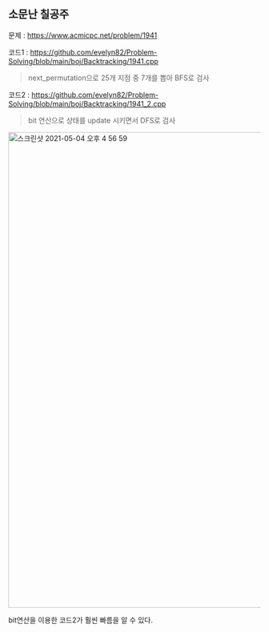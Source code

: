 <h2>소문난 칠공주</h2>

문제 : https://www.acmicpc.net/problem/1941

코드1 : https://github.com/evelyn82/Problem-Solving/blob/main/boj/Backtracking/1941.cpp
> next_permutation으로 25개 지점 중 7개를 뽑아 BFS로 검사

코드2 : https://github.com/evelyn82/Problem-Solving/blob/main/boj/Backtracking/1941_2.cpp
> bit 연산으로 상태를 update 시키면서 DFS로 검사

<img width="950" alt="스크린샷 2021-05-04 오후 4 56 59" src="https://user-images.githubusercontent.com/54436228/116976315-edb89d80-acfb-11eb-85f1-d677e9b201a9.png">

bit연산을 이용한 코드2가 훨씬 빠름을 알 수 있다.<br>
